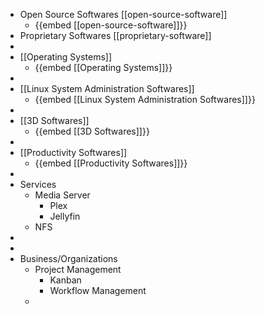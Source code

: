 - Open Source Softwares [[open-source-software]]
	- {{embed [[open-source-software]]}}
- Proprietary Softwares [[proprietary-software]]
-
- [[Operating Systems]]
	- {{embed [[Operating Systems]]}}
-
- [[Linux System Administration Softwares]]
	- {{embed [[Linux System Administration Softwares]]}}
-
- [[3D Softwares]]
	- {{embed [[3D Softwares]]}}
-
- [[Productivity Softwares]]
	- {{embed [[Productivity Softwares]]}}
-
- Services
	- Media Server
		- Plex
		- Jellyfin
	- NFS
-
-
- Business/Organizations
	- Project Management
		- Kanban
		- Workflow Management
	-